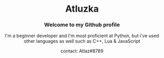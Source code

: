 <h1 align="center">Atluzka</h1>
<h3 align="center">Welcome to my Github profile</h3>
<p align="center">I'm a beginner developer and I'm most proficient at Python, but i've used other languages as well such as C++, Lua & JavaScript</p>
<p align="center">contact: Atlaz#8789</p>
